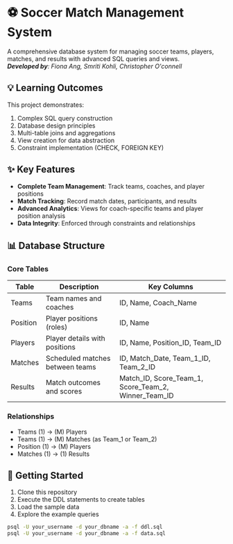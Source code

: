 # ⚽ Soccer Match Management System

A comprehensive database system for managing soccer teams, players, matches, and results with advanced SQL queries and views.<br />
***Developed by**: Fiona Ang, Smriti Kohli, Christopher O'connell*

## 💡 Learning Outcomes
This project demonstrates:
1. Complex SQL query construction
2. Database design principles
3. Multi-table joins and aggregations
4. View creation for data abstraction
5. Constraint implementation (CHECK, FOREIGN KEY)

## ✨ Key Features
- **Complete Team Management**: Track teams, coaches, and player positions
- **Match Tracking**: Record match dates, participants, and results
- **Advanced Analytics**: Views for coach-specific teams and player position analysis
- **Data Integrity**: Enforced through constraints and relationships

## 📊 Database Structure
### Core Tables

| Table     | Description                          | Key Columns                     |
|-----------|--------------------------------------|---------------------------------|
| Teams     | Team names and coaches               | ID, Name, Coach_Name           |
| Position  | Player positions (roles)             | ID, Name                       |
| Players   | Player details with positions        | ID, Name, Position_ID, Team_ID |
| Matches   | Scheduled matches between teams      | ID, Match_Date, Team_1_ID, Team_2_ID |
| Results   | Match outcomes and scores            | Match_ID, Score_Team_1, Score_Team_2, Winner_Team_ID |

### Relationships
- Teams (1) → (M) Players
- Teams (1) → (M) Matches (as Team_1 or Team_2)
- Position (1) → (M) Players
- Matches (1) → (1) Results


## 🚀 Getting Started
1. Clone this repository
2. Execute the DDL statements to create tables
3. Load the sample data
4. Explore the example queries

```bash
psql -U your_username -d your_dbname -a -f ddl.sql
psql -U your_username -d your_dbname -a -f data.sql
```
